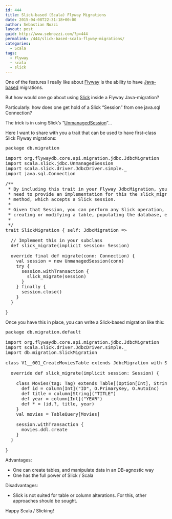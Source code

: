 ```yaml
---
id: 444
title: Slick-based (Scala) Flyway Migrations
date: 2015-04-08T22:31:18+00:00
author: Sebastian Nozzi
layout: post
guid: http://www.sebnozzi.com/?p=444
permalink: /444/slick-based-scala-flyway-migrations/
categories:
  - Scala
tags:
  - flyway
  - scala
  - slick
---
```

One of the features I really like about [Flyway](http://flywaydb.org/) is the ability to have [Java-based](http://flywaydb.org/documentation/migration/java.html) migrations.

But how would one go about using [Slick](http://slick.typesafe.com/) inside a Flyway Java-migration?
  
<!--more-->

Particularly: how does one get hold of a Slick &#8220;Session&#8221; from one java.sql Connection?

The trick is in using Slick&#8217;s &#8220;[UnmanagedSession](http://slick.typesafe.com/doc/2.0.1/api/index.html#scala.slick.jdbc.UnmanagedSession)&#8220;&#8230;

Here I want to share with you a trait that can be used to have first-class Slick Flyway migrations:

<pre class="brush: scala; notranslate">package db.migration

import org.flywaydb.core.api.migration.jdbc.JdbcMigration
import scala.slick.jdbc.UnmanagedSession
import scala.slick.driver.JdbcDriver.simple._
import java.sql.Connection

/**
 * By including this trait in your Flyway JdbcMigration, you only
 * need to provide an implementation for this the slick_migrate
 * method, which accepts a Slick session.
 *
 * Given that Session, you can perform any Slick operation, like
 * creating or modifying a table, populating the database, etc.
 *
 */
trait SlickMigration { self: JdbcMigration =&gt;

  // Implement this in your subclass
  def slick_migrate(implicit session: Session)

  override final def migrate(conn: Connection) {
    val session = new UnmanagedSession(conn)
    try {
      session.withTransaction {
        slick_migrate(session)
      }
    } finally {
      session.close()
    }
  }

}
</pre>

Once you have this in place, you can write a Slick-based migration like this:

<pre class="brush: scala; notranslate">package db.migration.default

import org.flywaydb.core.api.migration.jdbc.JdbcMigration
import scala.slick.driver.JdbcDriver.simple._
import db.migration.SlickMigration

class V1__001_CreateMoviesTable extends JdbcMigration with SlickMigration {

  override def slick_migrate(implicit session: Session) {

    class Movies(tag: Tag) extends Table[(Option[Int], String, Int)](tag, "MOVIES") {
      def id = column[Int]("ID", O.PrimaryKey, O.AutoInc)
      def title = column[String]("TITLE")
      def year = column[Int]("YEAR")
      def * = (id.?, title, year)
    }
    val movies = TableQuery[Movies]

    session.withTransaction {
      movies.ddl.create
    }
  }

}
</pre>

Advantages:

  * One can create tables, and manipulate data in an DB-agnostic way
  * One has the full power of Slick / Scala

Disadvantages:

  * Slick is not suited for table or column alterations. For this, other approaches should be sought. 

Happy Scala / Slicking!